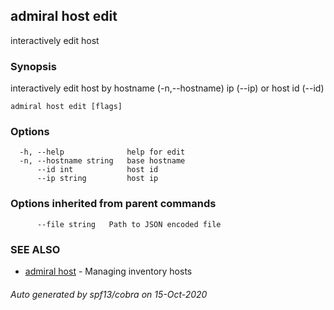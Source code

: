 ## admiral host edit

interactively edit host

### Synopsis

interactively edit host by hostname (-n,--hostname) ip (--ip) or host id (--id)

```
admiral host edit [flags]
```

### Options

```
  -h, --help              help for edit
  -n, --hostname string   base hostname
      --id int            host id
      --ip string         host ip
```

### Options inherited from parent commands

```
      --file string   Path to JSON encoded file
```

### SEE ALSO

* [admiral host](admiral_host.md)	 - Managing inventory hosts

###### Auto generated by spf13/cobra on 15-Oct-2020
